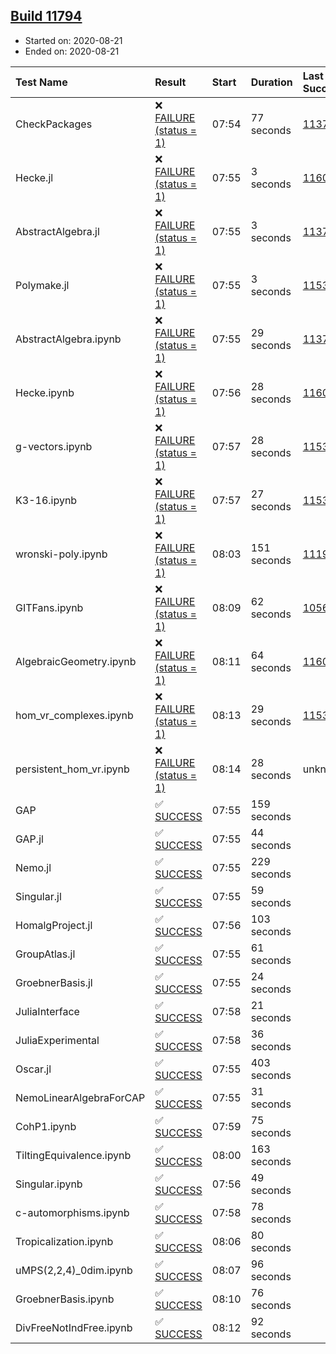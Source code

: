 ## [Build 11794](https://oscarci.mathematik.uni-kl.de/job/oscar/11794/)

* Started on: 2020-08-21
* Ended on: 2020-08-21

| Test Name    | Result | Start | Duration | Last Success | First Failure |
|:-------------|:-------|:------|:---------|:-------------|:--------------|
| CheckPackages | ❌ [FAILURE (status = 1)](https://oscarci.mathematik.uni-kl.de/job/oscar/11794/artifact/logs/build-11794/CheckPackages.log) | 07:54 | 77 seconds | [11376](https://oscarci.mathematik.uni-kl.de/job/oscar/11376/) | [11377](https://oscarci.mathematik.uni-kl.de/job/oscar/11377/) |
| Hecke.jl | ❌ [FAILURE (status = 1)](https://oscarci.mathematik.uni-kl.de/job/oscar/11794/artifact/logs/build-11794/Hecke.jl.log) | 07:55 | 3 seconds | [11602](https://oscarci.mathematik.uni-kl.de/job/oscar/11602/) | [11603](https://oscarci.mathematik.uni-kl.de/job/oscar/11603/) |
| AbstractAlgebra.jl | ❌ [FAILURE (status = 1)](https://oscarci.mathematik.uni-kl.de/job/oscar/11794/artifact/logs/build-11794/AbstractAlgebra.jl.log) | 07:55 | 3 seconds | [11376](https://oscarci.mathematik.uni-kl.de/job/oscar/11376/) | [11377](https://oscarci.mathematik.uni-kl.de/job/oscar/11377/) |
| Polymake.jl | ❌ [FAILURE (status = 1)](https://oscarci.mathematik.uni-kl.de/job/oscar/11794/artifact/logs/build-11794/Polymake.jl.log) | 07:55 | 3 seconds | [11532](https://oscarci.mathematik.uni-kl.de/job/oscar/11532/) | [11533](https://oscarci.mathematik.uni-kl.de/job/oscar/11533/) |
| AbstractAlgebra.ipynb | ❌ [FAILURE (status = 1)](https://oscarci.mathematik.uni-kl.de/job/oscar/11794/artifact/logs/build-11794/AbstractAlgebra.ipynb.log) | 07:55 | 29 seconds | [11376](https://oscarci.mathematik.uni-kl.de/job/oscar/11376/) | [11377](https://oscarci.mathematik.uni-kl.de/job/oscar/11377/) |
| Hecke.ipynb | ❌ [FAILURE (status = 1)](https://oscarci.mathematik.uni-kl.de/job/oscar/11794/artifact/logs/build-11794/Hecke.ipynb.log) | 07:56 | 28 seconds | [11602](https://oscarci.mathematik.uni-kl.de/job/oscar/11602/) | [11603](https://oscarci.mathematik.uni-kl.de/job/oscar/11603/) |
| g-vectors.ipynb | ❌ [FAILURE (status = 1)](https://oscarci.mathematik.uni-kl.de/job/oscar/11794/artifact/logs/build-11794/g-vectors.ipynb.log) | 07:57 | 28 seconds | [11532](https://oscarci.mathematik.uni-kl.de/job/oscar/11532/) | [11533](https://oscarci.mathematik.uni-kl.de/job/oscar/11533/) |
| K3-16.ipynb | ❌ [FAILURE (status = 1)](https://oscarci.mathematik.uni-kl.de/job/oscar/11794/artifact/logs/build-11794/K3-16.ipynb.log) | 07:57 | 27 seconds | [11532](https://oscarci.mathematik.uni-kl.de/job/oscar/11532/) | [11533](https://oscarci.mathematik.uni-kl.de/job/oscar/11533/) |
| wronski-poly.ipynb | ❌ [FAILURE (status = 1)](https://oscarci.mathematik.uni-kl.de/job/oscar/11794/artifact/logs/build-11794/wronski-poly.ipynb.log) | 08:03 | 151 seconds | [11192](https://oscarci.mathematik.uni-kl.de/job/oscar/11192/) | [11193](https://oscarci.mathematik.uni-kl.de/job/oscar/11193/) |
| GITFans.ipynb | ❌ [FAILURE (status = 1)](https://oscarci.mathematik.uni-kl.de/job/oscar/11794/artifact/logs/build-11794/GITFans.ipynb.log) | 08:09 | 62 seconds | [10566](https://oscarci.mathematik.uni-kl.de/job/oscar/10566/) | [10567](https://oscarci.mathematik.uni-kl.de/job/oscar/10567/) |
| AlgebraicGeometry.ipynb | ❌ [FAILURE (status = 1)](https://oscarci.mathematik.uni-kl.de/job/oscar/11794/artifact/logs/build-11794/AlgebraicGeometry.ipynb.log) | 08:11 | 64 seconds | [11602](https://oscarci.mathematik.uni-kl.de/job/oscar/11602/) | [11603](https://oscarci.mathematik.uni-kl.de/job/oscar/11603/) |
| hom_vr_complexes.ipynb | ❌ [FAILURE (status = 1)](https://oscarci.mathematik.uni-kl.de/job/oscar/11794/artifact/logs/build-11794/hom_vr_complexes.ipynb.log) | 08:13 | 29 seconds | [11532](https://oscarci.mathematik.uni-kl.de/job/oscar/11532/) | [11533](https://oscarci.mathematik.uni-kl.de/job/oscar/11533/) |
| persistent_hom_vr.ipynb | ❌ [FAILURE (status = 1)](https://oscarci.mathematik.uni-kl.de/job/oscar/11794/artifact/logs/build-11794/persistent_hom_vr.ipynb.log) | 08:14 | 28 seconds | unknown | unknown |
| GAP | ✅ [SUCCESS](https://oscarci.mathematik.uni-kl.de/job/oscar/11794/artifact/logs/build-11794/GAP.log) | 07:55 | 159 seconds |  |  |
| GAP.jl | ✅ [SUCCESS](https://oscarci.mathematik.uni-kl.de/job/oscar/11794/artifact/logs/build-11794/GAP.jl.log) | 07:55 | 44 seconds |  |  |
| Nemo.jl | ✅ [SUCCESS](https://oscarci.mathematik.uni-kl.de/job/oscar/11794/artifact/logs/build-11794/Nemo.jl.log) | 07:55 | 229 seconds |  |  |
| Singular.jl | ✅ [SUCCESS](https://oscarci.mathematik.uni-kl.de/job/oscar/11794/artifact/logs/build-11794/Singular.jl.log) | 07:55 | 59 seconds |  |  |
| HomalgProject.jl | ✅ [SUCCESS](https://oscarci.mathematik.uni-kl.de/job/oscar/11794/artifact/logs/build-11794/HomalgProject.jl.log) | 07:56 | 103 seconds |  |  |
| GroupAtlas.jl | ✅ [SUCCESS](https://oscarci.mathematik.uni-kl.de/job/oscar/11794/artifact/logs/build-11794/GroupAtlas.jl.log) | 07:55 | 61 seconds |  |  |
| GroebnerBasis.jl | ✅ [SUCCESS](https://oscarci.mathematik.uni-kl.de/job/oscar/11794/artifact/logs/build-11794/GroebnerBasis.jl.log) | 07:55 | 24 seconds |  |  |
| JuliaInterface | ✅ [SUCCESS](https://oscarci.mathematik.uni-kl.de/job/oscar/11794/artifact/logs/build-11794/JuliaInterface.log) | 07:58 | 21 seconds |  |  |
| JuliaExperimental | ✅ [SUCCESS](https://oscarci.mathematik.uni-kl.de/job/oscar/11794/artifact/logs/build-11794/JuliaExperimental.log) | 07:58 | 36 seconds |  |  |
| Oscar.jl | ✅ [SUCCESS](https://oscarci.mathematik.uni-kl.de/job/oscar/11794/artifact/logs/build-11794/Oscar.jl.log) | 07:55 | 403 seconds |  |  |
| NemoLinearAlgebraForCAP | ✅ [SUCCESS](https://oscarci.mathematik.uni-kl.de/job/oscar/11794/artifact/logs/build-11794/NemoLinearAlgebraForCAP.log) | 07:55 | 31 seconds |  |  |
| CohP1.ipynb | ✅ [SUCCESS](https://oscarci.mathematik.uni-kl.de/job/oscar/11794/artifact/logs/build-11794/CohP1.ipynb.log) | 07:59 | 75 seconds |  |  |
| TiltingEquivalence.ipynb | ✅ [SUCCESS](https://oscarci.mathematik.uni-kl.de/job/oscar/11794/artifact/logs/build-11794/TiltingEquivalence.ipynb.log) | 08:00 | 163 seconds |  |  |
| Singular.ipynb | ✅ [SUCCESS](https://oscarci.mathematik.uni-kl.de/job/oscar/11794/artifact/logs/build-11794/Singular.ipynb.log) | 07:56 | 49 seconds |  |  |
| c-automorphisms.ipynb | ✅ [SUCCESS](https://oscarci.mathematik.uni-kl.de/job/oscar/11794/artifact/logs/build-11794/c-automorphisms.ipynb.log) | 07:58 | 78 seconds |  |  |
| Tropicalization.ipynb | ✅ [SUCCESS](https://oscarci.mathematik.uni-kl.de/job/oscar/11794/artifact/logs/build-11794/Tropicalization.ipynb.log) | 08:06 | 80 seconds |  |  |
| uMPS(2,2,4)_0dim.ipynb | ✅ [SUCCESS](https://oscarci.mathematik.uni-kl.de/job/oscar/11794/artifact/logs/build-11794/uMPS-2-2-4-_0dim.ipynb.log) | 08:07 | 96 seconds |  |  |
| GroebnerBasis.ipynb | ✅ [SUCCESS](https://oscarci.mathematik.uni-kl.de/job/oscar/11794/artifact/logs/build-11794/GroebnerBasis.ipynb.log) | 08:10 | 76 seconds |  |  |
| DivFreeNotIndFree.ipynb | ✅ [SUCCESS](https://oscarci.mathematik.uni-kl.de/job/oscar/11794/artifact/logs/build-11794/DivFreeNotIndFree.ipynb.log) | 08:12 | 92 seconds |  |  |
